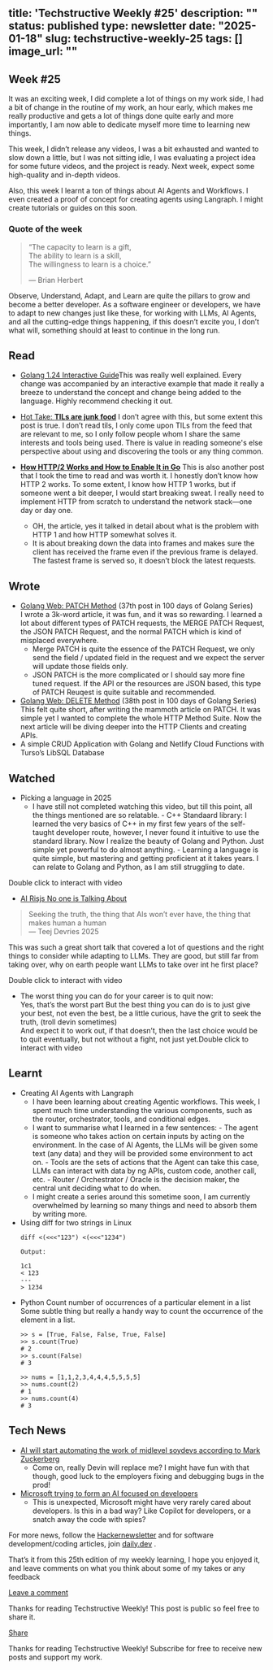 title: 'Techstructive Weekly #25'
description: ""
status: published
type: newsletter
date: "2025-01-18"
slug: techstructive-weekly-25
tags: []
image_url: ""
---

## Week #25

It was an exciting week, I did complete a lot of things on my work side, I had a bit of change in the routine of my work, an hour early, which makes me really productive and gets a lot of things done quite early and more importantly, I am now able to dedicate myself more time to learning new things.

This week, I didn’t release any videos, I was a bit exhausted and wanted to slow down a little, but I was not sitting idle, I was evaluating a project idea for some future videos, and the project is ready. Next week, expect some high-quality and in-depth videos.

Also, this week I learnt a ton of things about AI Agents and Workflows. I even created a proof of concept for creating agents using Langraph. I might create tutorials or guides on this soon.

### Quote of the week

> “The capacity to learn is a gift,   
> The ability to learn is a skill,  
> The willingness to learn is a choice.”
> 
> — Brian Herbert

Observe, Understand, Adapt, and Learn are quite the pillars to grow and become a better developer. As a software engineer or developers, we have to adapt to new changes just like these, for working with LLMs, AI Agents, and all the cutting-edge things happening, if this doesn’t excite you, I don’t what will, something should at least to continue in the long run.

## Read

- [Golang 1.24 Interactive Guide](https://antonz.org/go-1-24/)This was really well explained. Every change was accompanied by an interactive example that made it really a breeze to understand the concept and change being added to the language. Highly recommend checking it out.
- [Hot Take: **TILs are junk food**](https://antonz.org/til/?ref=dailydev)
  I don’t agree with this, but some extent this post is true. I don’t read tils, I only come upon TILs from the feed that are relevant to me, so I only follow people whom I share the same interests and tools being used. There is value in reading someone's else perspective about using and discovering the tools or any thing common.

- [**How HTTP/2 Works and How to Enable It in Go**](https://victoriametrics.com/blog/go-http2/?ref=dailydev)
  This is also another post that I took the time to read and was worth it. I honestly don’t know how HTTP 2 works. To some extent, I know how HTTP 1 works, but if someone went a bit deeper, I would start breaking sweat. I really need to implement HTTP from scratch to understand the network stack—one day or day one.
    - OH, the article, yes it talked in detail about what is the problem with HTTP 1 and how HTTP somewhat solves it.
    - It is about breaking down the data into frames and makes sure the client has received the frame even if the previous frame is delayed. The fastest frame is served so, it doesn’t block the latest requests.

## Wrote

- [Golang Web: PATCH Method](https://www.meetgor.com/golang-web-patch-method/) (37th post in 100 days of Golang Series)  
  I wrote a 3k-word article, it was fun, and it was so rewarding. I learned a lot about different types of PATCH requests, the MERGE PATCH Request, the JSON PATCH Request, and the normal PATCH which is kind of misplaced everywhere.
    - Merge PATCH is quite the essence of the PATCH Request, we only send the field / updated field in the request and we expect the server will update those fields only.
    - JSON PATCH is the more complicated or I should say more fine tuned request. If the API or the resources are JSON based, this type of PATCH Reuqest is quite suitable and recommended.
- [Golang Web: DELETE Method](https://www.meetgor.com/golang-web-delete-method/) (38th post in 100 days of Golang Series)
  This felt quite short, after writing the mammoth article on PATCH. It was simple yet I wanted to complete the whole HTTP Method Suite. Now the next article will be diving deeper into the HTTP Clients and creating APIs.
- A simple CRUD Application with Golang and Netlify Cloud Functions with Turso’s LibSQL Database

## Watched

- Picking a language in 2025
    - I have still not completed watching this video, but till this point, all the things mentioned are so relatable.
          - C++ Standaard library: I learned the very basics of C++ in my first few years of the self-taught developer route, however, I never found it intuitive to use the standard library. Now I realize the beauty of Golang and Python. Just simple yet powerful to do almost anything.
          - Learning a language is quite simple, but mastering and getting proficient at it takes years. I can relate to Golang and Python, as I am still struggling to date.

Double click to interact with video
- [AI Risjs No one is Talking About](https://youtu.be/pmtuMJDjh5A?si=l_XGGNMSMp1VOoEZ)

> Seeking the truth, the thing that AIs won’t ever have, the thing that makes human a human  
> — Teej Devries 2025

This was such a great short talk that covered a lot of questions and the right things to consider while adapting to LLMs. They are good, but still far from taking over, why on earth people want LLMs to take over int he first place?

Double click to interact with video
- The worst thing you can do for your career is to quit now:  
  Yes, that’s the worst part
  But the best thing you can do is to just give your best, not even the best, be a little curious, have the grit to seek the truth, (troll devin sometimes)  
  And expect it to work out, if that doesn’t, then the last choice would be to quit eventually, but not without a fight, not just yet.Double click to interact with video

## Learnt

- Creating AI Agents with Langraph
    - I have been learning about creating Agentic workflows. This week, I spent much time understanding the various components, such as the router, orchestrator, tools, and conditional edges.
    - I want to summarise what I learned in a few sentences:
          - The agent is someone who takes action on certain inputs by acting on the environment. In the case of AI Agents, the LLMs will be given some text (any data) and they will be provided some environment to act on.
          - Tools are the sets of actions that the Agent can take this case, LLMs can interact with data by ng APIs, custom code, another call, etc.
          - Router / Orchestrator / Oracle is the decision maker, the central unit deciding what to do when.
    - I might create a series around this sometime soon, I am currently overwhelmed by learning so many things and need to absorb them by writing more.
- Using diff for two strings in Linux
  ```
  diff <(<<<"123") <(<<<"1234")

  Output:

  1c1
  < 123
  ---
  > 1234
  ```
- Python Count number of occurrences of a particular element in a list
  Some subtle thing but really a handy way to count the occurrence of the element in a list.
  ```
  >> s = [True, False, False, True, False]
  >> s.count(True)
  # 2
  >> s.count(False)
  # 3

  >> nums = [1,1,2,3,4,4,4,5,5,5,5]
  >> nums.count(2)
  # 1
  >> nums.count(4)
  # 3
  ```

## Tech News

- [AI will start automating the work of midlevel soydevs according to Mark Zuckerberg](https://www.reddit.com/r/Futurology/comments/1hzvcbd/mark_zuckerberg_said_meta_will_start_automating/?rdt=64385)
    - Come on, really Devin will replace me? I might have fun with that though, good luck to the employers fixing and debugging bugs in the prod!
- [Microsoft trying to form an AI focused on developers](https://techcrunch.com/2025/01/13/microsoft-forms-new-internal-dev-focused-ai-org/)
    - This is unexpected, Microsoft might have very rarely cared about developers. Is this in a bad way? Like Copilot for developers, or a snatch away the code with spies?

For more news, follow the [Hackernewsletter](https://buttondown.com/hacker-newsletter/archive/hacker-newsletter-728) and for software development/coding articles, join [daily.dev](http://daily.dev/) .

That’s it from this 25th edition of my weekly learning, I hope you enjoyed it, and leave comments on what you think about some of my takes or any feedback

[Leave a comment](%%half_magic_comments_url%%)

Thanks for reading Techstructive Weekly! This post is public so feel free to share it.

[Share](%%share_url%%)

Thanks for reading Techstructive Weekly! Subscribe for free to receive new posts and support my work.
